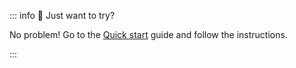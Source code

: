 ::: info :thought_balloon: Just want to try?

No problem! Go to the [Quick start](/getting-started/quick-start) guide and follow the instructions.

:::